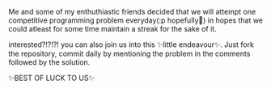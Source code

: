  Me and some of my enthuthiastic friends decided that we will attempt one competitive programming problem everyday(:p hopefully🤞) in hopes that we could atleast for some time maintain a streak for the sake of it.
 
 interested?!?!?! you can also join us into this ✨little endeavour✨. Just fork the repository, commit daily by mentioning the problem in the comments followed by the solution.


✨BEST OF LUCK TO US✨
